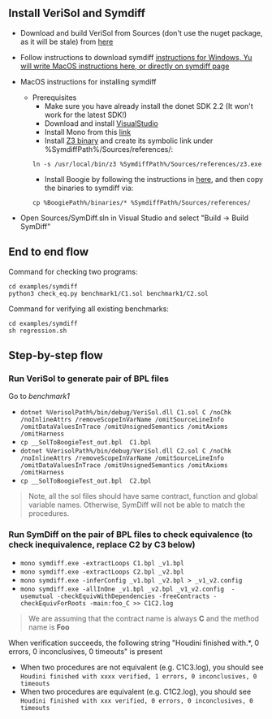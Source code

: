 ## Install VeriSol and Symdiff
* Download and build VeriSol from Sources (don't use the nuget package, as it will be stale) from [here](https://github.com/microsoft/verisol/blob/master/INSTALL.md)
* Follow instructions to download symdiff [instructions for Windows, Yu will write MacOS instructions here, or directly on symdiff page](https://github.com/boogie-org/symdiff/blob/master/docs/Documentation.md)

* MacOS instructions for installing symdiff
  * Prerequisites
    * Make sure you have already install the donet SDK 2.2 (It won't work for the latest SDK!)
    * Download and install [VisualStudio](https://visualstudio.microsoft.com/)
    * Install Mono from this [link](https://www.mono-project.com/download/stable/)
    * Install [Z3 binary](https://github.com/Z3Prover/z3/releases) and create its symbolic link under %SymdiffPath%/Sources/references/:
    ```
    ln -s /usr/local/bin/z3 %SymdiffPath%/Sources/references/z3.exe
    ```
    * Install Boogie by following the instructions in [here](https://github.com/boogie-org/boogie), and then copy the binaries to symdiff via:
    ```
    cp %BoogiePath%/binaries/* %SymdiffPath%/Sources/references/
    ```
	   
* Open Sources/SymDiff.sln in Visual Studio and select "Build -> Build SymDiff"


## End to end flow

Command for checking two programs:
```
cd examples/symdiff
python3 check_eq.py benchmark1/C1.sol benchmark1/C2.sol
```

Command for verifying all existing benchmarks:
```
cd examples/symdiff
sh regression.sh
```
 
## Step-by-step flow
### Run VeriSol to generate pair of BPL files
Go to *benchmark1*
* `dotnet %VerisolPath%/bin/debug/VeriSol.dll C1.sol C /noChk /noInlineAttrs /removeScopeInVarName /omitSourceLineInfo /omitDataValuesInTrace /omitUnsignedSemantics /omitAxioms /omitHarness` 
* `cp __SolToBoogieTest_out.bpl  C1.bpl`
* `dotnet %VerisolPath%/bin/debug/VeriSol.dll C2.sol C /noChk /noInlineAttrs /removeScopeInVarName /omitSourceLineInfo /omitDataValuesInTrace /omitUnsignedSemantics /omitAxioms /omitHarness` 
* `cp __SolToBoogieTest_out.bpl  C2.bpl`

> Note, all the sol files should have same contract, function and global variable names. Otherwise, SymDiff will not be able to match the procedures. 

### Run SymDiff on the pair of BPL files to check equivalence (to check inequivalence, replace C2 by C3 below)
* `mono symdiff.exe -extractLoops C1.bpl _v1.bpl`
* `mono symdiff.exe -extractLoops C2.bpl _v2.bpl`
* `mono symdiff.exe -inferConfig _v1.bpl _v2.bpl > _v1_v2.config`
* `mono symdiff.exe -allInOne _v1.bpl _v2.bpl _v1_v2.config  -usemutual -checkEquivWithDependencies -freeContracts -checkEquivForRoots -main:foo_C >> C1C2.log`

>  We are assuming that the contract name is always **C** and the method name is **Foo**

When verification succeeds, the following string "Houdini finished with.*, 0 errors, 0 inconclusives, 0 timeouts" is present
   *  When two procedures are not equivalent (e.g. C1C3.log), you should see `Houdini finished with xxxx verified, 1 errors, 0 inconclusives, 0 timeouts`
   *  When two procedures are equivalent (e.g. C1C2.log), you should see `Houdini finished with xxx verified, 0 errors, 0 inconclusives, 0 timeouts`
